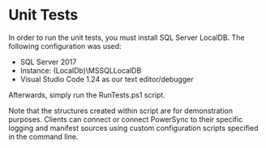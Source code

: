 # Unit Tests
In order to run the unit tests, you must install SQL Server LocalDB.  The following configuration was used:
 - SQL Server 2017
 - Instance:  (LocalDb)\MSSQLLocalDB
 - Visual Studio Code 1.24 as our text editor/debugger

Afterwards, simply run the RunTests.ps1 script.

Note that the structures created within script are for demonstration purposes. Clients can connect or connect PowerSync to their 
specific logging and manifest sources using custom configuration scripts specified in the command line.